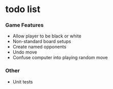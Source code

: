 # todo list

### Game Features
* Allow player to be black or white
* Non-standard board setups
* Create named opponents 
* Undo move
* Confuse computer into playing random move

### Other
* Unit tests